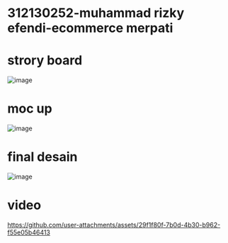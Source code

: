 # 312130252-muhammad rizky efendi-ecommerce merpati
# strory board
![image](https://github.com/user-attachments/assets/8124d6cc-9ac6-4a7f-b871-1223af9433af)
# moc up
![image](https://github.com/user-attachments/assets/a46db815-0c7f-402a-9d68-1243629fa379)
# final desain
![image](https://github.com/user-attachments/assets/99748a26-e48d-46f2-89f4-7f43d865ac64)
# video
https://github.com/user-attachments/assets/29f1f80f-7b0d-4b30-b962-f55e05b46413
